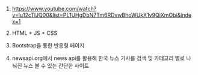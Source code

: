 1. https://www.youtube.com/watch?v=lu12cTlJQ00&list=PL1UHgDbN7Tm6RDvwBhoWUkX1v9QiXmObi&index=1

2. HTML + JS + CSS

3. Bootstrap을 통한 반응형 페이지

4. newsapi.org에서 news api를 활용해 한국 뉴스 기사를 검색 및 카테고리 별로 나눠진 뉴스 볼 수 있는
간단한 사이트

